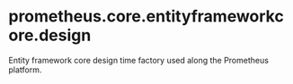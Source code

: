 # prometheus.core.entityframeworkcore.design
Entity framework core design time factory used along the Prometheus platform.